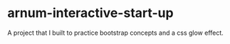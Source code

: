 # arnum-interactive-start-up
A project that I built to practice bootstrap concepts and a css glow effect.
